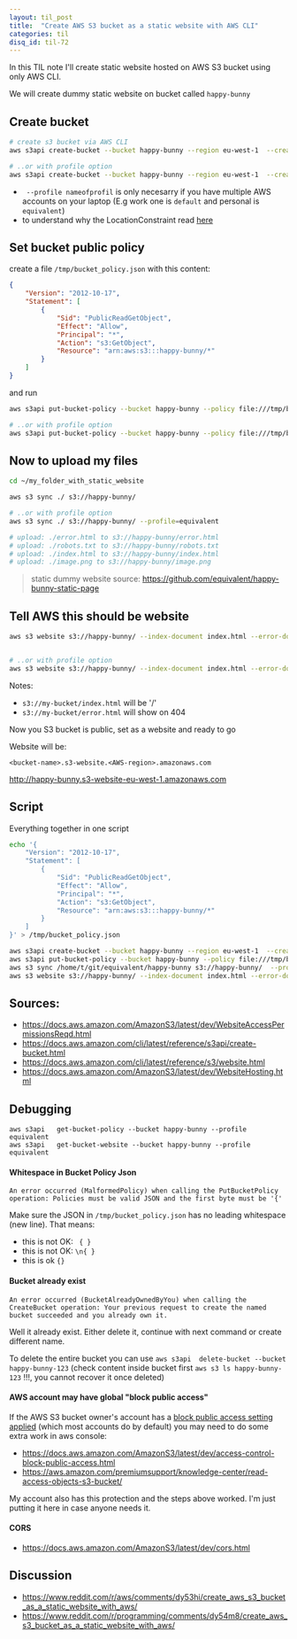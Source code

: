 ```yaml
---
layout: til_post
title:  "Create AWS S3 bucket as a static website with AWS CLI"
categories: til
disq_id: til-72
---
```


In this TIL note I'll create static website hosted on AWS S3 bucket
using only AWS CLI.

We will create dummy static website on bucket called `happy-bunny`


## Create bucket

```bash
# create s3 bucket via AWS CLI
aws s3api create-bucket --bucket happy-bunny --region eu-west-1  --create-bucket-configuration LocationConstraint=eu-west-1

# ..or with profile option
aws s3api create-bucket --bucket happy-bunny --region eu-west-1  --create-bucket-configuration LocationConstraint=eu-west-1 --profile equivalent

```

* ` --profile nameofprofil` is only necesarry if you have multiple AWS accounts on your laptop (E.g work one is `default` and personal is `equivalent`)
* to understand why the LocationConstraint read [here](https://github.com/aws/aws-cli/issues/2603)


## Set bucket public policy


create a file `/tmp/bucket_policy.json` with this content:

```JSON
{
    "Version": "2012-10-17",
    "Statement": [
        {
            "Sid": "PublicReadGetObject",
            "Effect": "Allow",
            "Principal": "*",
            "Action": "s3:GetObject",
            "Resource": "arn:aws:s3:::happy-bunny/*"
        }
    ]
}
```

and run


```bash
aws s3api put-bucket-policy --bucket happy-bunny --policy file:///tmp/bucket_policy.json

# ..or with profile option
aws s3api put-bucket-policy --bucket happy-bunny --policy file:///tmp/bucket_policy.json --profile equivalent
```


## Now to upload my files


```bash
cd ~/my_folder_with_static_website

aws s3 sync ./ s3://happy-bunny/

# ..or with profile option
aws s3 sync ./ s3://happy-bunny/ --profile=equivalent

# upload: ./error.html to s3://happy-bunny/error.html
# upload: ./robots.txt to s3://happy-bunny/robots.txt
# upload: ./index.html to s3://happy-bunny/index.html
# upload: ./image.png to s3://happy-bunny/image.png
```

> static dummy website source:  <https://github.com/equivalent/happy-bunny-static-page>

## Tell AWS this should be website

```bash
aws s3 website s3://happy-bunny/ --index-document index.html --error-document error.html


# ..or with profile option
aws s3 website s3://happy-bunny/ --index-document index.html --error-document error.html  --profile equivalent
```

Notes:

* `s3://my-bucket/index.html` will be '/'
* `s3://my-bucket/error.html` will show on 404



Now you S3 bucket is public, set as a website and ready to go

Website will be:

`<bucket-name>.s3-website.<AWS-region>.amazonaws.com`

<http://happy-bunny.s3-website-eu-west-1.amazonaws.com>


## Script

Everything together in one script

```bash
echo '{
    "Version": "2012-10-17",
    "Statement": [
        {
            "Sid": "PublicReadGetObject",
            "Effect": "Allow",
            "Principal": "*",
            "Action": "s3:GetObject",
            "Resource": "arn:aws:s3:::happy-bunny/*"
        }
    ]
}' > /tmp/bucket_policy.json

aws s3api create-bucket --bucket happy-bunny --region eu-west-1  --create-bucket-configuration LocationConstraint=eu-west-1 --profile equivalent
aws s3api put-bucket-policy --bucket happy-bunny --policy file:///tmp/bucket_policy.json --profile equivalent
aws s3 sync /home/t/git/equivalent/happy-bunny s3://happy-bunny/  --profile equivalent
aws s3 website s3://happy-bunny/ --index-document index.html --error-document error.html --profile equivalent
```


## Sources:

* <https://docs.aws.amazon.com/AmazonS3/latest/dev/WebsiteAccessPermissionsReqd.html>
* <https://docs.aws.amazon.com/cli/latest/reference/s3api/create-bucket.html>
* <https://docs.aws.amazon.com/cli/latest/reference/s3/website.html>
* <https://docs.aws.amazon.com/AmazonS3/latest/dev/WebsiteHosting.html>

## Debugging

```
aws s3api   get-bucket-policy --bucket happy-bunny --profile equivalent
aws s3api   get-bucket-website --bucket happy-bunny --profile equivalent
```

#### Whitespace in Bucket Policy Json

```
An error occurred (MalformedPolicy) when calling the PutBucketPolicy operation: Policies must be valid JSON and the first byte must be '{'
```

Make sure the JSON in `/tmp/bucket_policy.json` has no leading
whitespace (new line). That means:

* this is not OK: ` { }`
* this is not OK: `\n{ }`
* this is ok `{}`


#### Bucket already exist

```
An error occurred (BucketAlreadyOwnedByYou) when calling the CreateBucket operation: Your previous request to create the named bucket succeeded and you already own it.
```

Well it already exist. Either delete it, continue with next command or create different name.

To delete the entire bucket you can use `aws s3api  delete-bucket --bucket happy-bunny-123`  (check content inside bucket first `aws s3 ls happy-bunny-123` !!!, you cannot recover it once deleted)

#### AWS account may have global "block public access"

If the AWS S3 bucket owner's account has a [block public access setting applied](https://docs.aws.amazon.com/AmazonS3/latest/dev/access-control-block-public-access.html#access-control-block-public-access-options) (which most accounts do by default) you may need to do some extra work in aws console:

* <https://docs.aws.amazon.com/AmazonS3/latest/dev/access-control-block-public-access.html>
* <https://aws.amazon.com/premiumsupport/knowledge-center/read-access-objects-s3-bucket/>

My account also has this protection and the steps above worked. I'm just
putting it here in case anyone needs it.

#### CORS

* <https://docs.aws.amazon.com/AmazonS3/latest/dev/cors.html>

## Discussion

* <https://www.reddit.com/r/aws/comments/dy53hi/create_aws_s3_bucket_as_a_static_website_with_aws/>
* <https://www.reddit.com/r/programming/comments/dy54m8/create_aws_s3_bucket_as_a_static_website_with_aws/>
